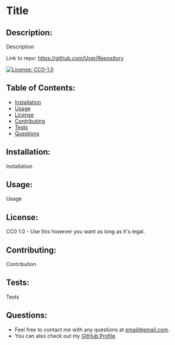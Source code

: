 # Title

  ## Description:
  Description
  
  Link to repo: <https://github.com/User/Repository>

  [![License: CC0-1.0](https://licensebuttons.net/l/zero/1.0/80x15.png)](http://creativecommons.org/publicdomain/zero/1.0/)

  ## Table of Contents:
  * [Installation](#installation)
  * [Usage](#usage)
  * [License](#license)
  * [Contributing](#contributing)
  * [Tests](#tests)
  * [Questions](#questions)

  ## Installation:
  Installation

  ## Usage:
  Usage

  ## License:
  CC0 1.0 - Use this however you want as long as it's legal.

  ## Contributing:
  Contribution

  ## Tests:
  Tests

  ## Questions:
  * Feel free to contact me with any questions at [email@email.com](mailto:email@email.com).
  * You can also check out my [GitHub Profile](https://github.com/User).
